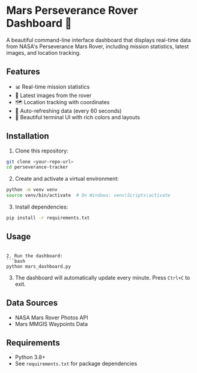 # Mars Perseverance Rover Dashboard 🚀

A beautiful command-line interface dashboard that displays real-time data from NASA's Perseverance Mars Rover, including mission statistics, latest images, and location tracking.

## Features

- 📊 Real-time mission statistics
- 📸 Latest images from the rover
- 🗺️ Location tracking with coordinates
- 🔄 Auto-refreshing data (every 60 seconds)
- 🎨 Beautiful terminal UI with rich colors and layouts

## Installation

1. Clone this repository:
```bash
git clone <your-repo-url>
cd perseverance-tracker
```

2. Create and activate a virtual environment:
```bash
python -m venv venv
source venv/bin/activate  # On Windows: venv\Scripts\activate
```

3. Install dependencies:
```bash
pip install -r requirements.txt
```

## Usage
```

2. Run the dashboard:
```bash
python mars_dashboard.py
```

3. The dashboard will automatically update every minute. Press `Ctrl+C` to exit.

## Data Sources

- NASA Mars Rover Photos API
- Mars MMGIS Waypoints Data

## Requirements

- Python 3.8+
- See `requirements.txt` for package dependencies
